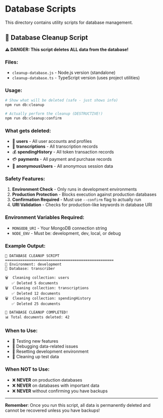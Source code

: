 # Database Scripts

This directory contains utility scripts for database management.

## 🧹 Database Cleanup Script

**⚠️ DANGER: This script deletes ALL data from the database!**

### Files:
- `cleanup-database.js` - Node.js version (standalone)
- `cleanup-database.ts` - TypeScript version (uses project utilities)

### Usage:

```bash
# Show what will be deleted (safe - just shows info)
npm run db:cleanup

# Actually perform the cleanup (DESTRUCTIVE!)
npm run db:cleanup:confirm
```

### What gets deleted:
- 👥 **users** - All user accounts and profiles
- 📝 **transcriptions** - All transcription records
- 💰 **spendingHistory** - All token transaction records  
- 💳 **payments** - All payment and purchase records
- 👤 **anonymousUsers** - All anonymous session data

### Safety Features:
1. **Environment Check** - Only runs in development environments
2. **Production Protection** - Blocks execution against production databases
3. **Confirmation Required** - Must use `--confirm` flag to actually run
4. **URI Validation** - Checks for production-like keywords in database URI

### Environment Variables Required:
- `MONGODB_URI` - Your MongoDB connection string
- `NODE_ENV` - Must be: development, dev, local, or debug

### Example Output:
```
🧹 DATABASE CLEANUP SCRIPT
==================================================
📍 Environment: development
🔗 Database: transcriber

🗑️  Cleaning collection: users
   ✅ Deleted 5 documents
🗑️  Cleaning collection: transcriptions  
   ✅ Deleted 12 documents
🗑️  Cleaning collection: spendingHistory
   ✅ Deleted 25 documents

🎉 DATABASE CLEANUP COMPLETED!
📊 Total documents deleted: 42
```

### When to Use:
- 🧪 Testing new features
- 🐛 Debugging data-related issues  
- 🔄 Resetting development environment
- 🧹 Cleaning up test data

### When NOT to Use:
- ❌ **NEVER** on production databases
- ❌ **NEVER** on databases with important data
- ❌ **NEVER** without confirming you have backups

---

**Remember**: Once you run this script, all data is permanently deleted and cannot be recovered unless you have backups!
